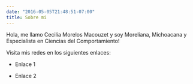 ```yaml
---
date: "2016-05-05T21:48:51-07:00"
title: Sobre mi
---
```


Hola, me llamo Cecilia Morelos Macouzet y soy Moreliana, Michoacana y Especialista en Ciencias del Comportamiento! 

Visita mis redes en los siguientes enlaces: 

* Enlace 1

* Enlace 2

